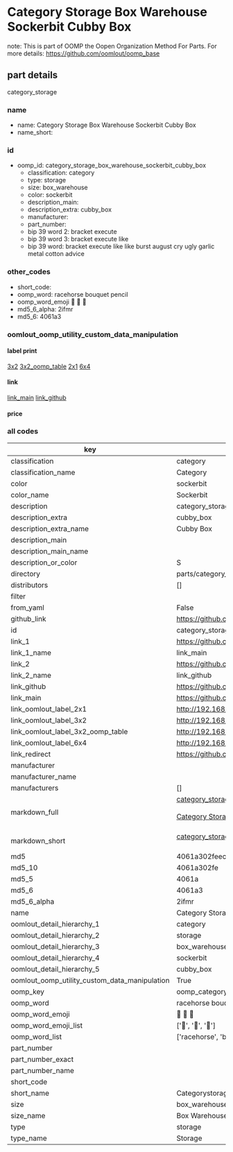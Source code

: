 # Category Storage Box Warehouse Sockerbit Cubby Box  

note: This is part of OOMP the Oopen Organization Method For Parts. For more details: https://github.com/oomlout/oomp_base

##  part details
  



category_storage



### name
* name: Category Storage Box Warehouse Sockerbit Cubby Box
* name_short: 
### id
* oomp_id: category_storage_box_warehouse_sockerbit_cubby_box
  * classification: category
  * type: storage
  * size: box_warehouse
  * color: sockerbit
  * description_main: 
  * description_extra: cubby_box
  * manufacturer: 
  * part_number: 
  * bip 39 word 2: bracket execute
  * bip 39 word 3: bracket execute like
  * bip 39 word: bracket execute like like burst august cry ugly garlic metal cotton advice

### other_codes
* short_code: 
* oomp_word: racehorse bouquet pencil
* oomp_word_emoji :racehorse: :bouquet: :pencil:
* md5_6_alpha: 2ifmr
* md5_6: 4061a3






### oomlout_oomp_utility_custom_data_manipulation
#### label print
[3x2](http://192.168.1.245:1112/?label=oomp%202ifmr)
[3x2_oomp_table](http://192.168.1.108:1112/?label=oomp%202ifmr)
[2x1](http://192.168.1.242:1112/?label=oomp%202ifmr)
[6x4](http://192.168.1.55:1112/?label=oomp%202ifmr)    

#### link

[link_main](https://github.com/oomlout/oomlout_oomp_version_1_messy/tree/main/parts/category_storage_box_warehouse_sockerbit_cubby_box) [link_github](https://github.com/oomlout/oomlout_oomp_version_1_messy/tree/main/parts/category_storage_box_warehouse_sockerbit_cubby_box)                             

#### price







### all codes 
| key | value |  
| --- | --- |  
| classification | category |  
| classification_name | Category |  
| color | sockerbit |  
| color_name | Sockerbit |  
| description | category_storage |  
| description_extra | cubby_box |  
| description_extra_name | Cubby Box |  
| description_main |  |  
| description_main_name |  |  
| description_or_color | S  |  
| directory | parts/category_storage_box_warehouse_sockerbit_cubby_box |  
| distributors | [] |  
| filter |  |  
| from_yaml | False |  
| github_link | https://github.com/oomlout/oomlout_oomp_part_src/tree/main/parts/category_storage_box_warehouse_sockerbit_cubby_box |  
| id | category_storage_box_warehouse_sockerbit_cubby_box |  
| link_1 | https://github.com/oomlout/oomlout_oomp_version_1_messy/tree/main/parts/category_storage_box_warehouse_sockerbit_cubby_box |  
| link_1_name | link_main |  
| link_2 | https://github.com/oomlout/oomlout_oomp_version_1_messy/tree/main/parts/category_storage_box_warehouse_sockerbit_cubby_box |  
| link_2_name | link_github |  
| link_github | https://github.com/oomlout/oomlout_oomp_version_1_messy/tree/main/parts/category_storage_box_warehouse_sockerbit_cubby_box |  
| link_main | https://github.com/oomlout/oomlout_oomp_version_1_messy/tree/main/parts/category_storage_box_warehouse_sockerbit_cubby_box |  
| link_oomlout_label_2x1 | http://192.168.1.242:1112/?label=oomp%202ifmr |  
| link_oomlout_label_3x2 | http://192.168.1.245:1112/?label=oomp%202ifmr |  
| link_oomlout_label_3x2_oomp_table | http://192.168.1.108:1112/?label=oomp%202ifmr |  
| link_oomlout_label_6x4 | http://192.168.1.55:1112/?label=oomp%202ifmr |  
| link_redirect | https://github.com/oomlout/oomlout_oomp_version_1_messy/tree/main/parts/category_storage_box_warehouse_sockerbit_cubby_box |  
| manufacturer |  |  
| manufacturer_name |  |  
| manufacturers | [] |  
| markdown_full | [category_storage_box_warehouse_sockerbit_cubby_box](none)<br>[](none)<br>[Category Storage Box Warehouse Sockerbit Cubby Box](none)<br><br> |  
| markdown_short | [category_storage_box_warehouse_sockerbit_cubby_box](none)<br><br> |  
| md5 | 4061a302feec06a43c8f681b0353c8d6 |  
| md5_10 | 4061a302fe |  
| md5_5 | 4061a |  
| md5_6 | 4061a3 |  
| md5_6_alpha | 2ifmr |  
| name | Category Storage Box Warehouse Sockerbit Cubby Box |  
| oomlout_detail_hierarchy_1 | category |  
| oomlout_detail_hierarchy_2 | storage |  
| oomlout_detail_hierarchy_3 | box_warehouse |  
| oomlout_detail_hierarchy_4 | sockerbit |  
| oomlout_detail_hierarchy_5 | cubby_box |  
| oomlout_oomp_utility_custom_data_manipulation | True |  
| oomp_key | oomp_category_storage_box_warehouse_sockerbit_cubby_box |  
| oomp_word | racehorse bouquet pencil |  
| oomp_word_emoji | :racehorse: :bouquet: :pencil: |  
| oomp_word_emoji_list | [':racehorse:', ':bouquet:', ':pencil:'] |  
| oomp_word_list | ['racehorse', 'bouquet', 'pencil'] |  
| part_number |  |  
| part_number_exact |  |  
| part_number_name |  |  
| short_code |  |  
| short_name | Categorystorage |  
| size | box_warehouse |  
| size_name | Box Warehouse |  
| type | storage |  
| type_name | Storage |  
